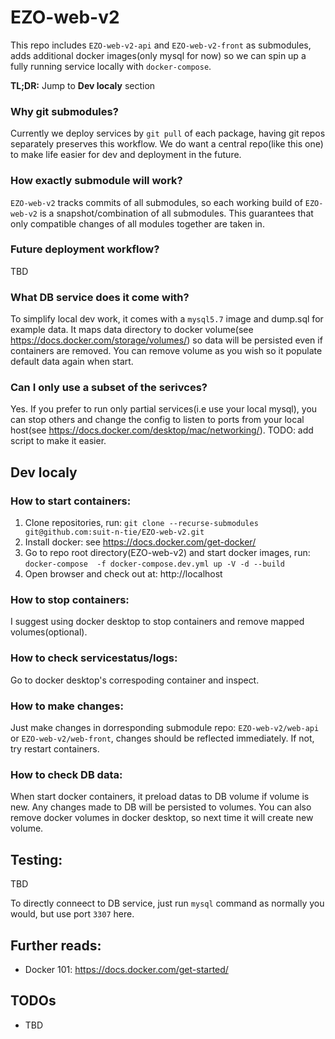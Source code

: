 # EZO-web-v2
This repo includes `EZO-web-v2-api` and `EZO-web-v2-front` as submodules, adds additional docker images(only mysql for now) so we can spin up a fully running service locally with `docker-compose`.

__TL;DR:__ Jump to __Dev localy__ section

### Why git submodules?
Currently we deploy services by `git pull` of each package, having git repos separately preserves this workflow. We do want a central repo(like this one) to make life easier for dev and deployment in the future.

### How exactly submodule will work?
`EZO-web-v2` tracks commits of all submodules, so each working build of `EZO-web-v2` is a snapshot/combination of all submodules. This guarantees that only compatible changes of all modules together are taken in.

### Future deployment workflow?
TBD

### What DB service does it come with?
To simplify local dev work, it comes with a `mysql5.7` image and dump.sql for example data. It maps data directory to docker volume(see https://docs.docker.com/storage/volumes/) so data will be persisted even if containers are removed. You can remove volume as you wish so it populate default data again when start.

### Can I only use a subset of the serivces?
Yes. If you prefer to run only partial services(i.e use your local mysql), you can stop others and change the config to listen to ports from your local host(see https://docs.docker.com/desktop/mac/networking/). TODO: add script to make it easier.

## Dev localy
### How to start containers:
1. Clone repositories, run: `git clone --recurse-submodules git@github.com:suit-n-tie/EZO-web-v2.git`
2. Install docker: see https://docs.docker.com/get-docker/
3. Go to repo root directory(EZO-web-v2) and start docker images, run: `docker-compose  -f docker-compose.dev.yml up -V -d --build`
4. Open browser and check out at: http://localhost

### How to stop containers:
I suggest using docker desktop to stop containers and remove mapped volumes(optional).

### How to check servicestatus/logs:
Go to docker desktop's correspoding container and inspect.

### How to make changes:
Just make changes in dorresponding submodule repo: `EZO-web-v2/web-api` or `EZO-web-v2/web-front`, changes should be reflected immediately. If not, try restart containers.

### How to check DB data:
When start docker containers, it preload datas to DB volume if volume is new. Any changes made to DB will be persisted to volumes. You can also remove docker volumes in docker desktop, so next time it will create new volume.

## Testing:

TBD

To directly conneect to DB service, just run `mysql` command as normally you would, but use port `3307` here.


## Further reads:
 - Docker 101: https://docs.docker.com/get-started/

## TODOs

- TBD

